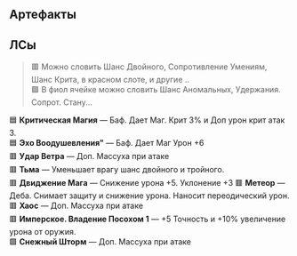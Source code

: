 ## Артефакты
## ЛСы
>🟥 Можно словить Шанс Двойного, Сопротивление Умениям, Шанс Крита, в красном слоте, и другие ..  
>🟪 В фиол ячейке можно словить Шанс Аномальных, Удержания. Сопрот. Стану...

 🟦 **Критическая Магия** —  Баф. Дает Маг. Крит 3% и Доп урон крит атак 3.  
 🟦 **Эхо Воодушевления"** —  Баф. Дает Маг Урон +6  
 🟥 **Удар Ветра** — Доп. Массуха при атаке    
 🟥 **Тьма** — Уменьшает врагу шанс двойного и тройного.  
 🟥 **Двиджение Мага** —    Снижение урона +5. Уклонение +3
 🟥 **Метеор** —  Деба. Снимает защиту и снижение урона. Наносит переодический урон.  
 🟥 **Хаос** —  Доп. Массуха при атаке  
 🟥 **Имперское. Владение Посохом 1** —  +5 Точность и +10% увеличение урона от оружия.   
 🟪 **Снежный Шторм** — Доп. Массуха при атаке  